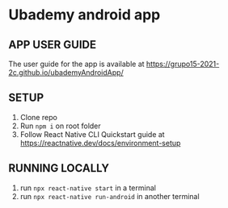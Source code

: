 # Ubademy android app

## APP USER GUIDE

The user guide for the app is available at https://grupo15-2021-2c.github.io/ubademyAndroidApp/

## SETUP
1. Clone repo
2. Run `npm i` on root folder
3. Follow React Native CLI Quickstart guide at https://reactnative.dev/docs/environment-setup

## RUNNING LOCALLY
1. run `npx react-native start` in a terminal
2. run `npx react-native run-android` in another terminal
